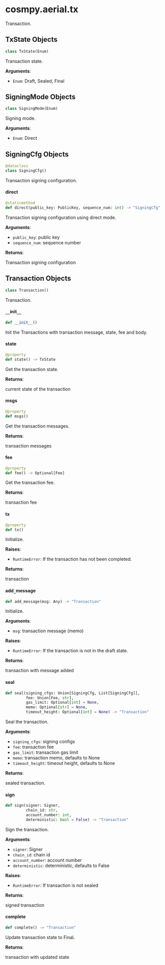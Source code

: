 <a id="cosmpy.aerial.tx"></a>

# cosmpy.aerial.tx

Transaction.

<a id="cosmpy.aerial.tx.TxState"></a>

## TxState Objects

```python
class TxState(Enum)
```

Transaction state.

**Arguments**:

- `Enum`: Draft, Sealed, Final

<a id="cosmpy.aerial.tx.SigningMode"></a>

## SigningMode Objects

```python
class SigningMode(Enum)
```

Signing mode.

**Arguments**:

- `Enum`: Direct

<a id="cosmpy.aerial.tx.SigningCfg"></a>

## SigningCfg Objects

```python
@dataclass
class SigningCfg()
```

Transaction signing configuration.

<a id="cosmpy.aerial.tx.SigningCfg.direct"></a>

#### direct

```python
@staticmethod
def direct(public_key: PublicKey, sequence_num: int) -> "SigningCfg"
```

Transaction signing configuration using direct mode.

**Arguments**:

- `public_key`: public key
- `sequence_num`: sequence number

**Returns**:

Transaction signing configuration

<a id="cosmpy.aerial.tx.Transaction"></a>

## Transaction Objects

```python
class Transaction()
```

Transaction.

<a id="cosmpy.aerial.tx.Transaction.__init__"></a>

#### `__`init`__`

```python
def __init__()
```

Init the Transactions with transaction message, state, fee and body.

<a id="cosmpy.aerial.tx.Transaction.state"></a>

#### state

```python
@property
def state() -> TxState
```

Get the transaction state.

**Returns**:

current state of the transaction

<a id="cosmpy.aerial.tx.Transaction.msgs"></a>

#### msgs

```python
@property
def msgs()
```

Get the transaction messages.

**Returns**:

transaction messages

<a id="cosmpy.aerial.tx.Transaction.fee"></a>

#### fee

```python
@property
def fee() -> Optional[Fee]
```

Get the transaction fee.

**Returns**:

transaction fee

<a id="cosmpy.aerial.tx.Transaction.tx"></a>

#### tx

```python
@property
def tx()
```

Initialize.

**Raises**:

- `RuntimeError`: If the transaction has not been completed.

**Returns**:

transaction

<a id="cosmpy.aerial.tx.Transaction.add_message"></a>

#### add`_`message

```python
def add_message(msg: Any) -> "Transaction"
```

Initialize.

**Arguments**:

- `msg`: transaction message (memo)

**Raises**:

- `RuntimeError`: If the transaction is not in the draft state.

**Returns**:

transaction with message added

<a id="cosmpy.aerial.tx.Transaction.seal"></a>

#### seal

```python
def seal(signing_cfgs: Union[SigningCfg, List[SigningCfg]],
         fee: Union[Fee, str],
         gas_limit: Optional[int] = None,
         memo: Optional[str] = None,
         timeout_height: Optional[int] = None) -> "Transaction"
```

Seal the transaction.

**Arguments**:

- `signing_cfgs`: signing configs
- `fee`: transaction fee
- `gas_limit`: transaction gas limit
- `memo`: transaction memo, defaults to None
- `timeout_height`: timeout height, defaults to None

**Returns**:

sealed transaction.

<a id="cosmpy.aerial.tx.Transaction.sign"></a>

#### sign

```python
def sign(signer: Signer,
         chain_id: str,
         account_number: int,
         deterministic: bool = False) -> "Transaction"
```

Sign the transaction.

**Arguments**:

- `signer`: Signer
- `chain_id`: chain id
- `account_number`: account number
- `deterministic`: deterministic, defaults to False

**Raises**:

- `RuntimeError`: If transaction is not sealed

**Returns**:

signed transaction

<a id="cosmpy.aerial.tx.Transaction.complete"></a>

#### complete

```python
def complete() -> "Transaction"
```

Update transaction state to Final.

**Returns**:

transaction with  updated state


